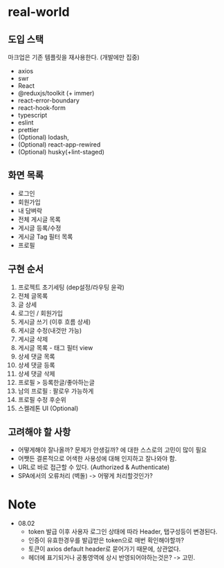 # real-world

## 도입 스택

마크업은 기존 템플릿을 재사용한다. (개발에만 집중)

- axios
- swr
- React
- @reduxjs/toolkit (+ immer)
- react-error-boundary
- react-hook-form
- typescript
- eslint
- prettier
- (Optional) lodash,
- (Optional) react-app-rewired
- (Optional) husky(+lint-staged)

## 화면 목록

- 로그인
- 회원가입
- 내 담벼락
- 전체 게시글 목록
- 게시글 등록/수정
- 게시글 Tag 필터 목록
- 프로필

## 구현 순서

1. 프로젝트 초기세팅 (dep설정/라우팅 윤곽)
2. 전체 글목록
3. 글 상세
4. 로그인 / 회원가입
5. 게시글 쓰기 (이후 흐름 상세)
6. 게시글 수정(내것만 가능)
7. 게시글 삭제
8. 게시글 목록 - 태그 필터 view
9. 상세 댓글 목록
10. 상세 댓글 등록
11. 상세 댓글 삭제
12. 프로필 > 등록한글/좋아하는글
13. 남의 프로필 : 팔로우 가능하게
14. 프로필 수정 후순위
15. 스켈레톤 UI (Optional)

## 고려해야 할 사항

- 어떻게해야 잘나올까? 문제가 안생길까? 에 대한 스스로의 고민이 많이 필요
- 어쨋든 결론적으로 어색한 사용성에 대해 인지하고 잘나와야 함.
- URL로 바로 접근할 수 있다. (Authorized & Authenticate)
- SPA에서의 오류처리 (벽돌) -> 어떻게 처리할것인가?

# Note

- 08.02
  - token 발급 이후 사용자 로그인 상태에 따라 Header, 탭구성등이 변경된다.
  - 인증이 유효한경우를 발급받은 token으로 매번 확인해야할까?
  - 토큰이 axios default header로 묻어가기 때문에, 상관없다.
  - 헤더에 표기되거나 공통영역에 상시 반영되어야하는것은? -> 고민.

